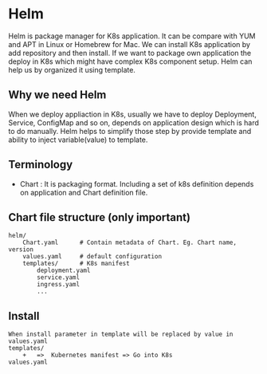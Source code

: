 # Helm
Helm is package manager for K8s application. It can be compare with YUM and APT in Linux or Homebrew for Mac. We can install K8s application by add repository and then install. If we want to package own application the deploy in K8s which might have complex K8s component setup. Helm can help us by organized it using template.

## Why we need Helm
When we deploy appliaction in K8s, usually we have to deploy Deployment, Service, ConfigMap and so on, depends on application design which is hard to do manually. Helm helps to simplify those step by provide template and ability to inject variable(value) to template.

## Terminology
- Chart : It is packaging format. Including a set of k8s definition depends on application and Chart definition file.

## Chart file structure (only important)
```
helm/
    Chart.yaml      # Contain metadata of Chart. Eg. Chart name, version
    values.yaml     # default configuration
    templates/      # K8s manifest
        deployment.yaml
        service.yaml
        ingress.yaml
        ...

```

## Install 
```
When install parameter in template will be replaced by value in values.yaml
templates/
    +   =>  Kubernetes manifest => Go into K8s
values.yaml
```